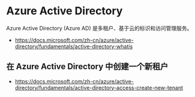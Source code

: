 # Azure Active Directory

Azure Active Directory (Azure AD) 是多租户、基于云的标识和访问管理服务。

- <https://docs.microsoft.com/zh-cn/azure/active-directory/fundamentals/active-directory-whatis>

## 在 Azure Active Directory 中创建一个新租户

- <https://docs.microsoft.com/zh-cn/azure/active-directory/fundamentals/active-directory-access-create-new-tenant>